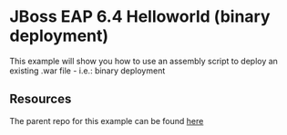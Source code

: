 # JBoss EAP 6.4 Helloworld (binary deployment)

This example will show you how to use an assembly script to deploy an existing .war file - i.e.: binary deployment

## Resources
The parent repo for this example can be found [here](https://github.com/rht-labs/examples/tree/master/helloworld-eap6.4)

